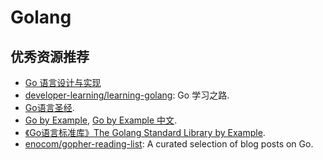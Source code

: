 # Golang


## 优秀资源推荐
* [Go 语言设计与实现](https://draveness.me/golang/)
* [developer-learning/learning-golang](https://github.com/developer-learning/learning-golang): Go 学习之路.
* [Go语言圣经](https://www.ctolib.com/docs/sfile/gopl-zh-github-com-master/preface.html).
* [Go by Example](https://gobyexample.com/), [Go by Example 中文](https://www.ctolib.com/docs/sfile/gobyexample/).
* [《Go语言标准库》The Golang Standard Library by Example](https://books.studygolang.com/The-Golang-Standard-Library-by-Example/).
* [enocom/gopher-reading-list](https://github.com/enocom/gopher-reading-list): A curated selection of blog posts on Go.